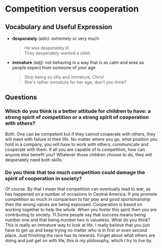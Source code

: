 # Competition versus cooperation
## Vocabulary and Useful Expression
* **desperately** *(adv)*: extremely or very much
  > He was desperately ill.  
  > They desperately wanted a child.
* **immature** *(adj)*: not behaving in a way that is as calm and wise as people expect from someone of your age
  > Stop being so silly and immature, Chris!  
  > She's rather immature for her age, don't you think?
## Questions
### Which do you think is a better attitude for children to have: a strong spirit of competition or a strong spirit of cooperation with others? 
Both. One can be competent but if they cannot cooperate with others, they will meet with failure in their life. No matter where you go, what position you hold in a company, you will have to work with others, communicate and cooperate with them. If all you are capable of is competition, how can anyone else benefit you? Whatever those children choose to do, they will desperately need both skills.
### Do you think that too much competition could damage the spirit of cooperation in society? 
Of course. By that I mean that competition can eventually lead to war, as has happened on a number of occasions in Central America. If you promote competition so much in comparison to fair play and good sportsmanship then the wrong values are being espoused. Cooperation is based on working together to help the whole. When you foster this spirit then you are contributing to society. 11.Some people say that success means being number one and that being number two is valueless. What do you think? This is really an immature way to look at life. I really believe that you just have to get up and keep trying no matter who is in first or even second place. Just finishing the race has its rewards. Forget about what others are doing and just get on with life, this is my philosophy, which I try to live by.
